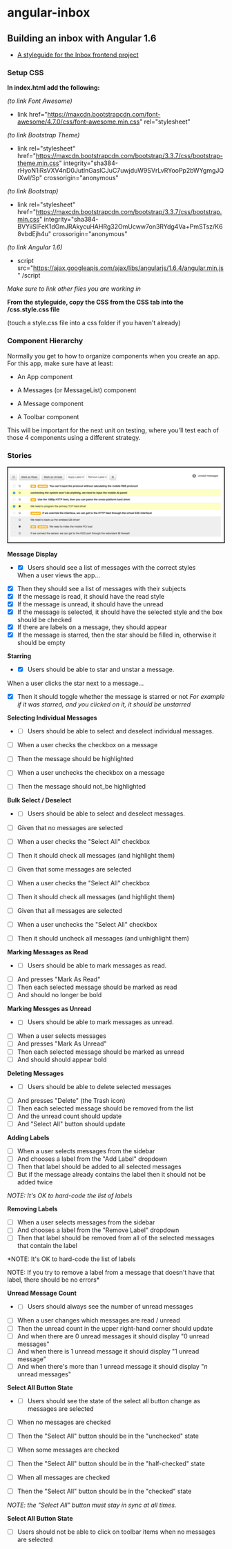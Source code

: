 # angular-inbox
## Building an inbox with Angular 1.6

* [A styleguide for the Inbox frontend project](https://github.com/gSchool/inbox-styleguide)

### Setup CSS

**In index.html add the following:**

*(to link Font Awesome)*

* link href="https://maxcdn.bootstrapcdn.com/font-awesome/4.7.0/css/font-awesome.min.css" rel="stylesheet"

*(to link Bootstrap Theme)*

* link rel="stylesheet" href="https://maxcdn.bootstrapcdn.com/bootstrap/3.3.7/css/bootstrap-theme.min.css" integrity="sha384-rHyoN1iRsVXV4nD0JutlnGaslCJuC7uwjduW9SVrLvRYooPp2bWYgmgJQIXwl/Sp" crossorigin="anonymous"

*(to link Bootstrap)*

* link rel="stylesheet" href="https://maxcdn.bootstrapcdn.com/bootstrap/3.3.7/css/bootstrap.min.css" integrity="sha384-BVYiiSIFeK1dGmJRAkycuHAHRg32OmUcww7on3RYdg4Va+PmSTsz/K68vbdEjh4u" crossorigin="anonymous"

*(to link Angular 1.6)*

* script src="https://ajax.googleapis.com/ajax/libs/angularjs/1.6.4/angular.min.js" /script

*Make sure to link other files you are working in*

**From the styleguide, copy the CSS from the CSS tab into the /css.style.css file**

(touch a style.css file into a css folder if you haven't already)

### Component Hierarchy

Normally you get to how to organize components when you create an app. For this app, make sure have at least:

* An App component

* A Messages (or MessageList) component

* A Message component

* A Toolbar component

This will be important for the next unit on testing, where you'll test each of those 4 components using a different strategy.

### Stories

![Inbox](Images/Inbox.png)

**Message Display**

* - [x] Users should see a list of messages with the correct styles

  When a user views the app...
 - [x] Then they should see a list of messages with their subjects
 - [x] If the message is read, it should have the read style
 - [x] If the message is unread, it should have the unread
 - [x] If the message is selected, it should have the selected style and the box should be checked
 - [x] If there are labels on a message, they should appear
 - [x] If the message is starred, then the star should be filled in, otherwise it should be empty

**Starring**

*  - [x] Users should be able to star and unstar a message.

 When a user clicks the star next to a message...
 - [x] Then it should toggle whether the message is starred or not
 *For example if it was starred, and you clicked on it, it should be unstarred*

**Selecting Individual Messages**

*  - [ ] Users should be able to select and deselect individual messages.

 - [ ] When a user checks the checkbox on a message
 - [ ] Then the message should be highlighted

 - [ ] When a user unchecks the checkbox on a message
 - [ ] Then the message should not_be highlighted

**Bulk Select / Deselect**

*  - [ ] Users should be able to select and deselect messages.

 - [ ] Given that no messages are selected
 - [ ] When a user checks the "Select All" checkbox
 - [ ] Then it should check all messages (and highlight them)

 - [ ] Given that some messages are selected
 - [ ] When a user checks the "Select All" checkbox
 - [ ] Then it should check all messages (and highlight them)

 - [ ] Given that all messages are selected
 - [ ] When a user unchecks the "Select All" checkbox
 - [ ] Then it should uncheck all messages (and unhighlight them)

**Marking Messages as Read**

*  - [ ] Users should be able to mark messages as read.

 - [ ] And presses "Mark As Read"
 - [ ] Then each selected message should be marked as read
 - [ ] And should no longer be bold

**Marking Messges as Unread**

*  - [ ] Users should be able to mark messages as unread.

 - [ ] When a user selects messages
 - [ ] And presses "Mark As Unread"
 - [ ] Then each selected message should be marked as unread
 - [ ] And should should appear bold

**Deleting Messages**

*  - [ ] Users should be able to delete selected messages

 - [ ] And presses "Delete" (the Trash icon)
 - [ ] Then each selected message should be removed from the list
 - [ ] And the unread count should update
 - [ ] And "Select All" button should update

**Adding Labels**

 - [ ] When a user selects messages from the sidebar
 - [ ] And chooses a label from the "Add Label" dropdown
 - [ ] Then that label should be added to all selected messages
 - [ ] But if the message already contains the label then it should not be added twice

*NOTE: It's OK to hard-code the list of labels*

**Removing Labels**

 - [ ] When a user selects messages from the sidebar
 - [ ] And chooses a label from the "Remove Label" dropdown
 - [ ] Then that label should be removed from all of the selected messages that contain the label

*NOTE: It's OK to hard-code the list of labels

NOTE: If you try to remove a label from a message that doesn't have that label, there should be no errors*

**Unread Message Count**

*  - [ ] Users should always see the number of unread messages

 - [ ] When a user changes which messages are read / unread
 - [ ] Then the unread count in the upper right-hand corner should update
 - [ ] And when there are 0 unread messages it should display "0 unread messages"
 - [ ] And when there is 1 unread message it should display "1 unread message"
 - [ ] And when there's more than 1 unread message it should display "_n_ unread messages"

**Select All Button State**

*  - [ ] Users should see the state of the select all button change as messages are selected

 - [ ] When no messages are checked
 - [ ] Then the "Select All" button should be in the "unchecked" state

 - [ ] When some messages are checked
 - [ ] Then the "Select All" button should be in the "half-checked" state

 - [ ] When all messages are checked
 - [ ] Then the "Select All" button should be in the "checked" state

*NOTE: the "Select All" button must stay in sync at all times.*

**Select All Button State**

 - [ ] Users should not be able to click on toolbar items when no messages are selected

